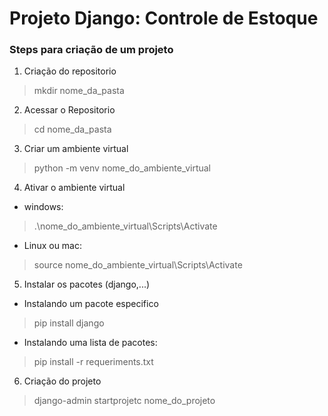 # Projeto Django: Controle de Estoque

### Steps para criação de um projeto
01. Criação do repositorio
> mkdir nome_da_pasta

02. Acessar o Repositorio
> cd nome_da_pasta

03. Criar um ambiente virtual
> python -m venv nome_do_ambiente_virtual

04. Ativar o ambiente virtual
- windows:
> .\nome_do_ambiente_virtual\Scripts\Activate
- Linux ou mac:
> source nome_do_ambiente_virtual\Scripts\Activate

05. Instalar os pacotes (django,...)
- Instalando um pacote especifico
> pip install django
- Instalando uma lista de pacotes:
> pip install -r requeriments.txt

06. Criação do projeto
> django-admin startprojetc nome_do_projeto

